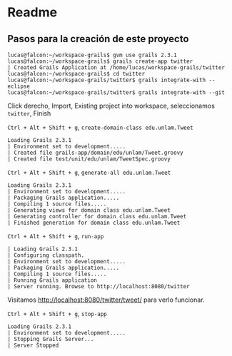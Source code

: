 # Readme

## Pasos para la creación de este proyecto

    lucas@falcon:~/workspace-grails$ gvm use grails 2.3.1
    lucas@falcon:~/workspace-grails$ grails create-app twitter
    | Created Grails Application at /home/lucas/workspace-grails/twitter
    lucas@falcon:~/workspace-grails$ cd twitter
    lucas@falcon:~/workspace-grails/twitter$ grails integrate-with --eclipse
    lucas@falcon:~/workspace-grails/twitter$ grails integrate-with --git

Click derecho, Import, Existing project into workspace, seleccionamos `twitter`, Finish

`Ctrl + Alt + Shift + g`, `create-domain-class edu.unlam.Tweet`

    Loading Grails 2.3.1
    | Environment set to development.....
    | Created file grails-app/domain/edu/unlam/Tweet.groovy
    | Created file test/unit/edu/unlam/TweetSpec.groovy


`Ctrl + Alt + Shift + g`, `generate-all edu.unlam.Tweet`

    Loading Grails 2.3.1
    | Environment set to development.....
    | Packaging Grails application.....
    | Compiling 1 source files.....
    | Generating views for domain class edu.unlam.Tweet
    | Generating controller for domain class edu.unlam.Tweet
    | Finished generation for domain class edu.unlam.Tweet

`Ctrl + Alt + Shift + g`, `run-app`

    | Loading Grails 2.3.1
    | Configuring classpath.
    | Environment set to development.....
    | Packaging Grails application.....
    | Compiling 1 source files.....
    | Running Grails application
    | Server running. Browse to http://localhost:8080/twitter

Visitamos [http://localhost:8080/twitter/tweet/](http://localhost:8080/twitter/tweet/) para verlo funcionar.

`Ctrl + Alt + Shift + g`, `stop-app`

    Loading Grails 2.3.1
    | Environment set to development.....
    | Stopping Grails Server...
    | Server Stopped

